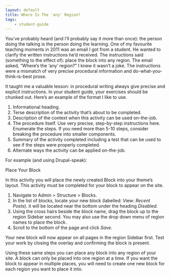 ```yaml
---
layout: default
title: Where Is The 'any' Region?
tags:
    - student-guide
---
```


You’ve probably heard (and I’ll probably say it more than once): the person doing the talking is the person doing the learning. One of my favourite teaching moments in 2011 was an email I got from a student. He wanted to clarify the written instructions he’d received. The instructions said (something to the effect of): place the block into any region. The email asked, “Where’s the ‘any’ region?” I knew it wasn’t a joke. The instructions were a mismatch of very precise procedural information and do-what-you-think-is-best prose.

It taught me a valuable lesson: in procedural writing always give precise and explicit instructions. In your student guide, your exercises should be chunked out. Here’s an example of the format I like to use.

1. Informational heading.
2. Terse description of the activity that’s about to be completed.
3. Description of the context when this activity can be used on-the-job.
4. The procedure itself. Use very precise, step-by-step instructions here. Enumerate the steps. If you need more than 5-10 steps, consider breaking the procedure into smaller components.
5. Summary of the activity completed including a test that can be used to see if the steps were properly completed.
6. Alternate ways the activity can be applied on-the-job.

For example (and using Drupal-speak):

Place Your Block

In this activity you will place the newly created Block into your theme’s layout. This activity must be completed for your block to appear on the site.

1. Navigate to Admin > Structure > Blocks.
2. In the list of blocks, locate your new block (labelled: View: _Recent Posts_). it will be located near the bottom under the heading _Disabled_.
3. Using the cross hairs beside the block name, drag the block up to the region Sidebar second. You may also use the drop down menu of region names to place the block.
4. Scroll to the bottom of the page and click _Save_.

Your new block will now appear on all pages in the region Sidebar first. Test your work by closing the overlay and confirming the block is present.

Using these same steps you can place any block into any region of your site. A block can only be placed into one region at a time. If you want the block to appear in multiple places, you will need to create one new block for each region you want to place it into.
